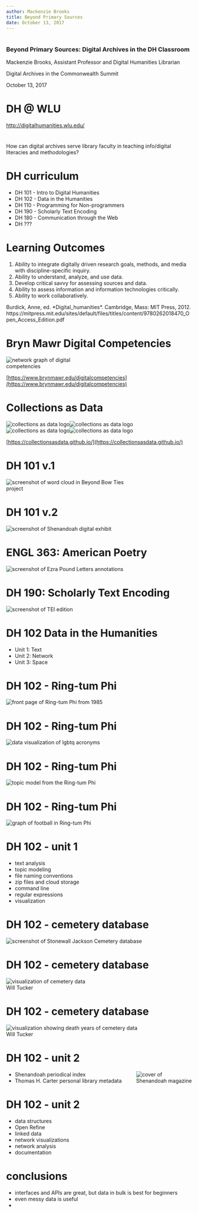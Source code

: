 ```yaml
---
author: Mackenzie Brooks
title: Beyond Primary Sources
date: October 13, 2017
---
```


# 
<h3>Beyond Primary Sources: Digital Archives in the DH Classroom</h3>

Mackenzie Brooks, Assistant Professor and Digital Humanities Librarian

Digital Archives in the Commonwealth Summit

October 13, 2017

# DH @ WLU 
<a href="http://digitalhumanities.wlu.edu/">http://digitalhumanities.wlu.edu/</a>

# 

How can digital archives serve library faculty in teaching info/digital literacies and methodologies?

# DH curriculum
* DH 101 - Intro to Digital Humanities 
* DH 102 - Data in the Humanities 
* DH 110 - Programming for Non-programmers
* DH 190 - Scholarly Text Encoding 
* DH 180 - Communication through the Web
* DH ??? 	

# Learning Outcomes
1. Ability to integrate digitally driven research goals, methods, and media with discipline-specific inquiry.
2. Ability to understand, analyze, and use data.
3. Develop critical savvy for assessing sources and data.
4. Ability to assess information and information technologies critically.
5. Ability to work collaboratively.

<div id="citation">Burdick, Anne, ed. *Digital_humanities*. Cambridge, Mass: MIT Press, 2012. https://mitpress.mit.edu/sites/default/files/titles/content/9780262018470_Open_Access_Edition.pdf</div>


# Bryn Mawr Digital Competencies
<img src="images/brynmawrdigitalcomp.png" alt="network graph of digital competencies" style="max-width:50%;"/>

[https://www.brynmawr.edu/digitalcompetencies](https://www.brynmawr.edu/digitalcompetencies)

# Collections as Data
<img src="images/collectionsasdata.png" alt="collections as data logo" /><img src="images/collectionsasdata.png" alt="collections as data logo" /><img src="images/collectionsasdata.png" alt="collections as data logo" /><img src="images/collectionsasdata.png" alt="collections as data logo" />

[https://collectionsasdata.github.io/](https://collectionsasdata.github.io/)

# DH 101 v.1
<img src="images/rtpwordcloud2.png" alt="screenshot of word cloud in Beyond Bow Ties project" style="max-width:70%;" />

# DH 101 v.2
<img src="images/shen2.png" alt="screenshot of Shenandoah digital exhibit" />

# ENGL 363: American Poetry
<img src="images/pound.png" alt="screenshot of Ezra Pound Letters annotations" />

# DH 190: Scholarly Text Encoding
<img src="images/dh190.png" alt="screenshot of TEI edition" />


# DH 102 Data in the Humanities 
* Unit 1: Text
* Unit 2: Network
* Unit 3: Space

# DH 102 - Ring-tum Phi
<img src="images/rtpcover.png" alt="front page of Ring-tum Phi from 1985" />

# DH 102 - Ring-tum Phi
<img src="images/rtplgbtq.png" alt="data visualization of lgbtq acronyms" />

# DH 102 - Ring-tum Phi
<img src="images/rtptopicmodel.png" alt="topic model from the Ring-tum Phi" />

# DH 102 - Ring-tum Phi
<img src="images/football.jpg" alt="graph of football in Ring-tum Phi" />

# DH 102 - unit 1
* text analysis
* topic modeling
* file naming conventions
* zip files and cloud storage
* command line
* regular expressions
* visualization

# DH 102 - cemetery database
<img src="images/sjcemetery.png" alt="screenshot of Stonewall Jackson Cemetery database" /> 

# DH 102 - cemetery database
<img src="images/tuckercemetery2.jpg" alt="visualization of cemetery data" /> 
<div id="citation">Will Tucker</div>

# DH 102 - cemetery database
<img src="images/tuckercemetery.jpg" alt="visualization showing death years of cemetery data" /> 
<div id="citation">Will Tucker</div>

# DH 102 - unit 2
<img src="images/shencover.jpg" alt="cover of Shenandoah magazine" style="max-width: 30%; display:block;float:right;"/>

* Shenandoah periodical index
* Thomas H. Carter personal library metadata 


# DH 102 - unit 2
* data structures
* Open Refine
* linked data
* network visualizations
* network analysis 
* documentation

# conclusions
* interfaces and APIs are great, but data in bulk is best for beginners
* even messy data is useful
* 







